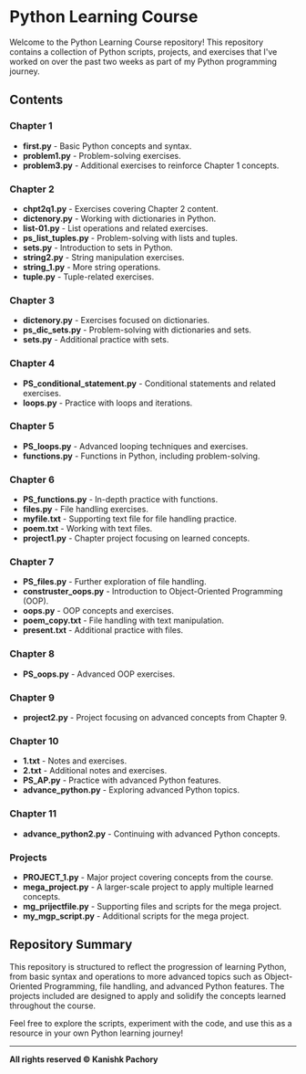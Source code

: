 # Python Learning Course

Welcome to the Python Learning Course repository! This repository contains a collection of Python scripts, projects, and exercises that I've worked on over the past two weeks as part of my Python programming journey.

## Contents

### Chapter 1
- **first.py** - Basic Python concepts and syntax.
- **problem1.py** - Problem-solving exercises.
- **problem3.py** - Additional exercises to reinforce Chapter 1 concepts.

### Chapter 2
- **chpt2q1.py** - Exercises covering Chapter 2 content.
- **dictenory.py** - Working with dictionaries in Python.
- **list-01.py** - List operations and related exercises.
- **ps_list_tuples.py** - Problem-solving with lists and tuples.
- **sets.py** - Introduction to sets in Python.
- **string2.py** - String manipulation exercises.
- **string_1.py** - More string operations.
- **tuple.py** - Tuple-related exercises.

### Chapter 3
- **dictenory.py** - Exercises focused on dictionaries.
- **ps_dic_sets.py** - Problem-solving with dictionaries and sets.
- **sets.py** - Additional practice with sets.

### Chapter 4
- **PS_conditional_statement.py** - Conditional statements and related exercises.
- **loops.py** - Practice with loops and iterations.

### Chapter 5
- **PS_loops.py** - Advanced looping techniques and exercises.
- **functions.py** - Functions in Python, including problem-solving.
  
### Chapter 6
- **PS_functions.py** - In-depth practice with functions.
- **files.py** - File handling exercises.
- **myfile.txt** - Supporting text file for file handling practice.
- **poem.txt** - Working with text files.
- **project1.py** - Chapter project focusing on learned concepts.

### Chapter 7
- **PS_files.py** - Further exploration of file handling.
- **construster_oops.py** - Introduction to Object-Oriented Programming (OOP).
- **oops.py** - OOP concepts and exercises.
- **poem_copy.txt** - File handling with text manipulation.
- **present.txt** - Additional practice with files.

### Chapter 8
- **PS_oops.py** - Advanced OOP exercises.

### Chapter 9
- **project2.py** - Project focusing on advanced concepts from Chapter 9.

### Chapter 10
- **1.txt** - Notes and exercises.
- **2.txt** - Additional notes and exercises.
- **PS_AP.py** - Practice with advanced Python features.
- **advance_python.py** - Exploring advanced Python topics.

### Chapter 11
- **advance_python2.py** - Continuing with advanced Python concepts.

### Projects
- **PROJECT_1.py** - Major project covering concepts from the course.
- **mega_project.py** - A larger-scale project to apply multiple learned concepts.
- **mg_prijectfile.py** - Supporting files and scripts for the mega project.
- **my_mgp_script.py** - Additional scripts for the mega project.

## Repository Summary
This repository is structured to reflect the progression of learning Python, from basic syntax and operations to more advanced topics such as Object-Oriented Programming, file handling, and advanced Python features. The projects included are designed to apply and solidify the concepts learned throughout the course.

Feel free to explore the scripts, experiment with the code, and use this as a resource in your own Python learning journey!

---

**All rights reserved © Kanishk Pachory**
